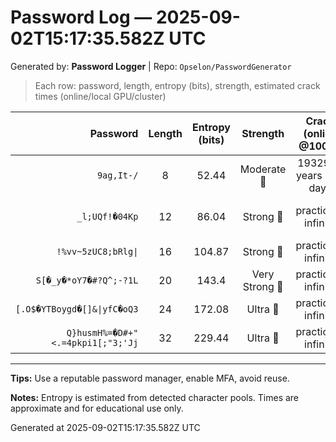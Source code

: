 # Password Log — 2025-09-02T15:17:35.582Z UTC

Generated by: **Password Logger** | Repo: `Opselon/PasswordGenerator`

> Each row: password, length, entropy (bits), strength, estimated crack times (online/local GPU/cluster)

| Password | Length | Entropy (bits) | Strength | Crack (online @100/s) | Local GPU (1B/s) | Cluster (1T/s) |
|---:|:---:|:---:|:---:|:---:|:---:|:---:|
| `9ag,It-/` | 8 | 52.44 | Moderate 💛 | 1932930 years 154 days | 70 days 13 hours | 1 hour 41 minutes |
| `_l;UQf!�04Kp` | 12 | 86.04 | Strong 💚 | practically infinite | 2520828488 years 67 days | 2520828 years 178 days |
| `!%vv~5zUC8;bRlg\|` | 16 | 104.87 | Strong 💚 | practically infinite | practically infinite | practically infinite |
| `S[�_y�*oY7�#?Q^;-?1L` | 20 | 143.4 | Very Strong 💙 | practically infinite | practically infinite | practically infinite |
| `[.O$�YTBoygd�[]&\|yfC�oQ3` | 24 | 172.08 | Ultra 💜 | practically infinite | practically infinite | practically infinite |
| `Q}husmH%=�D#+"<.=4pkpi1[;️"3;'Jj` | 32 | 229.44 | Ultra 💜 | practically infinite | practically infinite | practically infinite |

---

**Tips:** Use a reputable password manager, enable MFA, avoid reuse.

**Notes:** Entropy is estimated from detected character pools. Times are approximate and for educational use only.

Generated at 2025-09-02T15:17:35.582Z UTC
